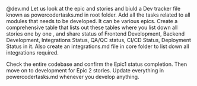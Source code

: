 @dev.md  Let us look at the epic and stories and biuld a Dev tracker file known as powercodertasks.md in root folder. Add all the tasks related to all modules that needs to be developed. It can be various epics. Create a comprehensive table that lists out these tables where you list down all stories one by one , and share status of Frontend Development, Backend Development, Integrations Status, QA/QC status, CI/CD Status, Deployment Status in it. Also create an integrations.md file in core folder to list down all integrations required.

Check the entire codebase and confirm the Epic1 status completion. Then move on to development for Epic 2 stories. Update everything in powercodertasks.md whenever you develop anything.